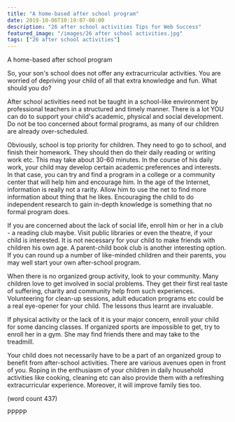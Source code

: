 ```yaml
---
title: "A home-based after school program"
date: 2019-10-06T10:19:07-08:00
description: "26 after school activities Tips for Web Success"
featured_image: "/images/26 after school activities.jpg"
tags: ["26 after school activities"]
---
```


A home-based after school program

So, your son's school does not offer any extracurricular activities. You 
are worried of depriving your child of all that extra knowledge and fun. 
What should you do?

After school activities need not be taught in a school-like environment by 
professional teachers in a structured and timely manner. There is a lot 
YOU can do to support your child's academic, physical and social 
development. Do not be too concerned about formal programs, as many of our 
children are already over-scheduled. 

Obviously, school is top priority for children. They need to go to school, 
and finish their homework. They should then do their daily reading or 
writing work etc. This may take about 30-60 minutes. In the course of his 
daily work, your child may develop certain academic preferences and 
interests. In that case, you can try and find a program in a college or a 
community center that will help him and encourage him. In the age of the 
Internet, information is really not a rarity. Allow him to use the net to 
find more information about thing that he likes. Encouraging the child to 
do independent research to gain in-depth knowledge is something that no 
formal program does. 

If you are concerned about the lack of social life, enroll him or her in a 
club - a reading club maybe. Visit public libraries or even the theatre, 
if your child is interested. It is not necessary for your child to make 
friends with children his own age. A parent-child book club is another 
interesting option. If you can round up a number of like-minded children 
and their parents, you may well start your own after-school program. 

When there is no organized group activity, look to your community. Many 
children love to get involved in social problems. They get their first 
real taste of suffering, charity and community help from such experiences. 
Volunteering for clean-up sessions, adult education programs etc could be 
a real eye-opener for your child. The lessons thus learnt are invaluable.

If physical activity or the lack of it is your major concern, enroll your 
child for some dancing classes. If organized sports are impossible to get, 
try to enroll her in a gym. She may find friends there and may take to the 
treadmill. 

Your child does not necessarily have to be a part of an organized group to 
benefit from after-school activities. There are various avenues open in 
front of you. Roping in the enthusiasm of your children in daily household 
activities like cooking, cleaning etc can also provide them with a 
refreshing extracurricular experience. Moreover, it will improve family 
ties too. 

(word count 437)

PPPPP
